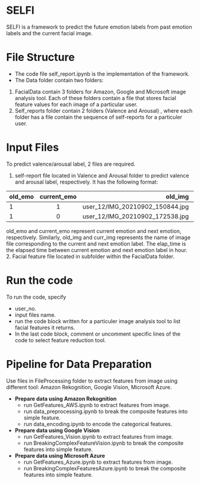 # SELFI 
SELFI is a framework to predict the future emotion labels from past emotion labels and the current facial image.<br/>
# File Structure
* The code file self_report.ipynb is the implementation of the framework.<br/>
* The Data folder contain two folders: <br/>
1. FacialData contain 3 folders for Amazon, Google and Microsoft image analysis tool. Each of these folders contain a file that stores facial feature values for each image of a particular user.<br/>
2. Self_reports folder contain 2 folders (Valence and Arousal) , where each folder has a file contain the sequence of self-reports for a particuler user. <br/>  
# Input Files
To predict valence/arousal label, 2 files are required.<br/>
1. self-report file located in Valence and Arousal folder to predict valence and arousal label, respectively. It has the following format:<br/>

|old_emo|current_emo|old_img|curr_img|elap_time|
|-------|:-----------:|-------:|--------:|---------|
|1	|1	|user_12/IMG_20210902_150844.jpg|	user_12/IMG_20210902_172538.jpg|	2.28154166666667|
|1	|0	|user_12/IMG_20210902_172538.jpg|	user_12/IMG_20210902_194304.jpg|	2.29043722222222|

old_emo and current_emo represent current emotion and next emotion, respectively. Similarly, old_img and curr_img represents the name of image file corresponding to the current and next emotion label. The elap_time is the elapsed time between current emotion and next emotion label in hour.<br/>
2. Facial feature file located in subfolder within the FacialData folder. <br/>
# Run the code
To run the code, specify
* user_no. 
* input files name.
* run the code block written for a particuler image analysis tool to list facial features it returns.
* In the last code block, comment or uncomment specific lines of the code to select feature reduction tool.
# Pipeline for Data Preparation
Use files in FileProcessing folder to extract features from image using different tool: Amazon Rekognition, Google Vision, Microsoft Azure. 
* **Prepare data using Amazon Rekognition** <br/>
   * run GetFeatures_AWS.ipynb to extract features from image. <br/>
   * run data_preprocessing.ipynb to break the composite features into simple feature.<br/>
   * run data_encoding.ipynb to encode the categorical features. <br/>
* **Prepare data using Google Vision** 
   * run GetFeatures_Vision.ipynb to extract features from image. <br/>
   * run BreakingComplexFeatureVision.ipynb to break the composite features into simple feature. <br/>
* **Prepare data using Microsoft Azure** 
   * run GetFeatures_Azure.ipynb to extract features from image. <br/>
   * run BreakingComplexFeaturesAzure.ipynb to break the composite features into simple feature.<br/>

